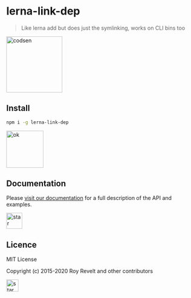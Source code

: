 # lerna-link-dep

> Like lerna add but does just the symlinking, works on CLI bins too

<img src="https://codsen.com/images/png-codsen-1.png" width="148" alt="codsen" align="center">

## Install

```bash
npm i -g lerna-link-dep
```

<img src="https://codsen.com/images/png-codsen-ok.png" width="98" alt="ok" align="center">

## Documentation

Please [visit our documentation](https://codsen.com/os/lerna-link-dep/) for a full description of the API and examples.

<img src="https://codsen.com/images/png-codsen-star.png" width="42" alt="star" align="center">

## Licence

MIT License

Copyright (c) 2015-2020 Roy Revelt and other contributors

<img src="https://codsen.com/images/png-codsen-star-small.png" width="32" alt="star" align="center">
